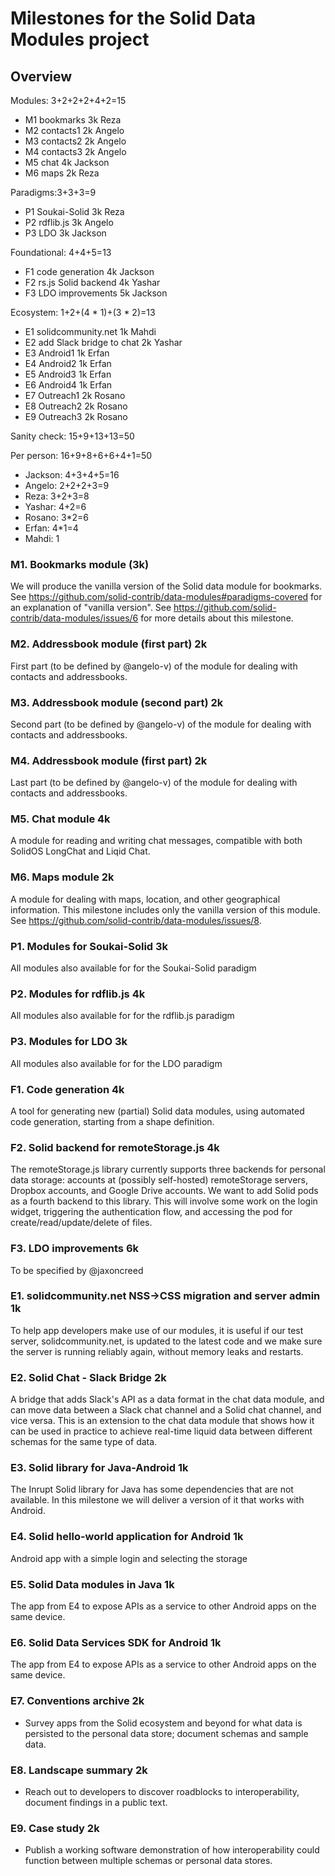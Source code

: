 # Milestones for the Solid Data Modules project
## Overview
Modules: 3+2+2+2+4+2=15
* M1 bookmarks 3k Reza
* M2 contacts1 2k Angelo
* M3 contacts2 2k Angelo
* M4 contacts3 2k Angelo
* M5 chat 4k Jackson
* M6 maps 2k Reza

Paradigms:3+3+3=9
* P1 Soukai-Solid 3k Reza
* P2 rdflib.js 3k Angelo
* P3 LDO 3k Jackson

Foundational: 4+4+5=13
* F1 code generation 4k Jackson
* F2 rs.js Solid backend 4k Yashar
* F3 LDO improvements 5k Jackson

Ecosystem: 1+2+(4 * 1)+(3 * 2)=13
* E1 solidcommunity.net 1k Mahdi
* E2 add Slack bridge to chat 2k Yashar
* E3 Android1 1k Erfan
* E4 Android2 1k Erfan
* E5 Android3 1k Erfan
* E6 Android4 1k Erfan
* E7 Outreach1 2k Rosano
* E8 Outreach2 2k Rosano
* E9 Outreach3 2k Rosano

Sanity check: 15+9+13+13=50

Per person: 16+9+8+6+6+4+1=50
* Jackson: 4+3+4+5=16
* Angelo: 2+2+2+3=9
* Reza: 3+2+3=8
* Yashar: 4+2=6
* Rosano: 3*2=6
* Erfan: 4*1=4
* Mahdi: 1
  
### M1. Bookmarks module (3k)
We will produce the vanilla version of the Solid data module for bookmarks.
See https://github.com/solid-contrib/data-modules#paradigms-covered for an explanation of "vanilla version".
See https://github.com/solid-contrib/data-modules/issues/6 for more details about this milestone.

### M2. Addressbook module (first part) 2k
First part (to be defined by @angelo-v) of the module for dealing with contacts and addressbooks.

### M3. Addressbook module (second part) 2k
Second part (to be defined by @angelo-v) of the module for dealing with contacts and addressbooks.

### M4. Addressbook module (first part) 2k
Last part (to be defined by @angelo-v) of the module for dealing with contacts and addressbooks.

### M5. Chat module 4k
A module for reading and writing chat messages, compatible with both SolidOS LongChat and Liqid Chat.

### M6. Maps module 2k
A module for dealing with maps, location, and other geographical information. This milestone includes only the vanilla version of this module.
See https://github.com/solid-contrib/data-modules/issues/8.

### P1. Modules for Soukai-Solid 3k
All modules also available for for the Soukai-Solid paradigm

### P2. Modules for rdflib.js 4k
All modules also available for for the rdflib.js paradigm

### P3. Modules for LDO 3k
All modules also available for for the LDO paradigm

### F1. Code generation 4k
A tool for generating new (partial) Solid data modules, using automated code generation, starting from a shape definition.

### F2. Solid backend for remoteStorage.js 4k
The remoteStorage.js library currently supports three backends for personal data storage: accounts at (possibly self-hosted) remoteStorage servers, Dropbox accounts,
and Google Drive accounts. We want to add Solid pods as a fourth backend to this library. This will involve some work on the login widget,
triggering the authentication flow, and accessing the pod for create/read/update/delete of files.

### F3. LDO improvements 6k
To be specified by @jaxoncreed

### E1. solidcommunity.net NSS->CSS migration and server admin 1k
To help app developers make use of our modules, it is useful if our test server, solidcommunity.net, is updated to the latest code and we make sure
the server is running reliably again, without memory leaks and restarts.

### E2. Solid Chat - Slack Bridge 2k
A bridge that adds Slack's API as a data format in the chat data module, and can move data between a Slack chat channel and a Solid chat channel,
and vice versa. This is an extension to the chat data module that shows how it can be used in practice to achieve real-time liquid data between
different schemas for the same type of data.

### E3. Solid library for Java-Android 1k
The Inrupt Solid library for Java has some dependencies that are not available. In this milestone we will deliver a version of it that works with Android.

### E4. Solid hello-world application for Android 1k
Android app with a simple login and selecting the storage

### E5. Solid Data modules in Java 1k
The app from E4 to expose APIs as a service to other Android apps on the same device.

### E6. Solid Data Services SDK for Android 1k
The app from E4 to expose APIs as a service to other Android apps on the same device.

### E7. Conventions archive 2k
- Survey apps from the Solid ecosystem and beyond for what data is persisted to the personal data store; document schemas and sample data.

### E8. Landscape summary 2k
- Reach out to developers to discover roadblocks to interoperability, document findings in a public text.

### E9. Case study 2k
- Publish a working software demonstration of how interoperability could function between multiple schemas or personal data stores.
